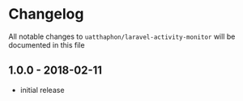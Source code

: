 # Changelog

All notable changes to `uatthaphon/laravel-activity-monitor` will be documented in this file

## 1.0.0 - 2018-02-11

- initial release
